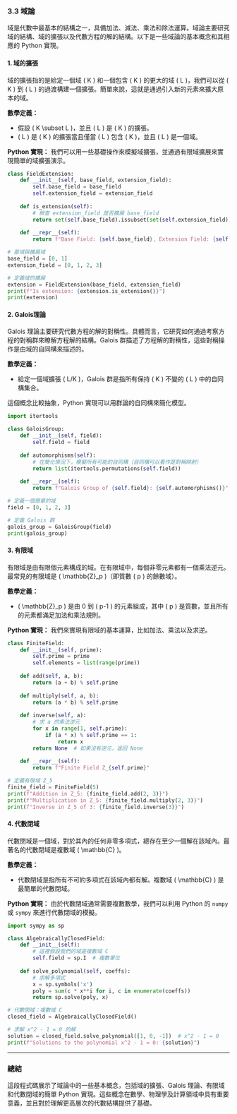 ### 3.3 域論

域是代數中最基本的結構之一，具備加法、減法、乘法和除法運算。域論主要研究域的結構、域的擴張以及代數方程的解的結構。以下是一些域論的基本概念和其相應的 Python 實現。

#### 1. 域的擴張

域的擴張指的是給定一個域 \( K \) 和一個包含 \( K \) 的更大的域 \( L \)，我們可以從 \( K \) 到 \( L \) 的過渡構建一個擴張。簡單來說，這就是通過引入新的元素來擴大原本的域。

**數學定義：**
- 假設 \( K \subset L \)，並且 \( L \) 是 \( K \) 的擴張。
- \( L \) 是 \( K \) 的擴張當且僅當 \( L \) 包含 \( K \)，並且 \( L \) 是一個域。

**Python 實現：**
我們可以用一些基礎操作來模擬域擴張，並通過有限域擴展來實現簡單的域擴張演示。

```python
class FieldExtension:
    def __init__(self, base_field, extension_field):
        self.base_field = base_field
        self.extension_field = extension_field
    
    def is_extension(self):
        # 檢查 extension_field 是否擴展 base_field
        return set(self.base_field).issubset(set(self.extension_field))
    
    def __repr__(self):
        return f"Base Field: {self.base_field}, Extension Field: {self.extension_field}"

# 基域與擴展域
base_field = [0, 1]
extension_field = [0, 1, 2, 3]

# 定義域的擴展
extension = FieldExtension(base_field, extension_field)
print(f"Is extension: {extension.is_extension()}")
print(extension)
```

#### 2. Galois理論

Galois 理論主要研究代數方程的解的對稱性。具體而言，它研究如何通過考察方程的對稱群來瞭解方程解的結構。Galois 群描述了方程解的對稱性，這些對稱操作是由域的自同構來描述的。

**數學定義：**
- 給定一個域擴張 \( L/K \)，Galois 群是指所有保持 \( K \) 不變的 \( L \) 中的自同構集合。
  
這個概念比較抽象，Python 實現可以用群論的自同構來簡化模型。

```python
import itertools

class GaloisGroup:
    def __init__(self, field):
        self.field = field
    
    def automorphisms(self):
        # 在簡化情況下，模擬所有可能的自同構（自同構可以看作是對稱映射）
        return list(itertools.permutations(self.field))
    
    def __repr__(self):
        return f"Galois Group of {self.field}: {self.automorphisms()}"

# 定義一個簡單的域
field = [0, 1, 2, 3]

# 定義 Galois 群
galois_group = GaloisGroup(field)
print(galois_group)
```

#### 3. 有限域

有限域是由有限個元素構成的域。在有限域中，每個非零元素都有一個乘法逆元。最常見的有限域是 \( \mathbb{Z}_p \)（即質數 \( p \) 的餘數域）。

**數學定義：**
- \( \mathbb{Z}_p \) 是由 0 到 \( p-1 \) 的元素組成，其中 \( p \) 是質數，並且所有的元素都滿足加法和乘法規則。

**Python 實現：**
我們來實現有限域的基本運算，比如加法、乘法以及求逆。

```python
class FiniteField:
    def __init__(self, prime):
        self.prime = prime
        self.elements = list(range(prime))
    
    def add(self, a, b):
        return (a + b) % self.prime
    
    def multiply(self, a, b):
        return (a * b) % self.prime
    
    def inverse(self, a):
        # 求 a 的乘法逆元
        for x in range(1, self.prime):
            if (a * x) % self.prime == 1:
                return x
        return None  # 如果沒有逆元，返回 None
    
    def __repr__(self):
        return f"Finite Field Z_{self.prime}"

# 定義有限域 Z_5
finite_field = FiniteField(5)
print(f"Addition in Z_5: {finite_field.add(2, 3)}")
print(f"Multiplication in Z_5: {finite_field.multiply(2, 3)}")
print(f"Inverse in Z_5 of 3: {finite_field.inverse(3)}")
```

#### 4. 代數閉域

代數閉域是一個域，對於其內的任何非零多項式，總存在至少一個解在該域內。最著名的代數閉域是複數域 \( \mathbb{C} \)。

**數學定義：**
- 代數閉域是指所有不可約多項式在該域內都有解。複數域 \( \mathbb{C} \) 是最簡單的代數閉域。

**Python 實現：**
由於代數閉域通常需要複數數學，我們可以利用 Python 的 `numpy` 或 `sympy` 來進行代數閉域的模擬。

```python
import sympy as sp

class AlgebraicallyClosedField:
    def __init__(self):
        # 這裡假設我們的域是複數域 C
        self.field = sp.I  # 複數單位
    
    def solve_polynomial(self, coeffs):
        # 求解多項式
        x = sp.symbols('x')
        poly = sum(c * x**i for i, c in enumerate(coeffs))
        return sp.solve(poly, x)

# 代數閉域：複數域 C
closed_field = AlgebraicallyClosedField()

# 求解 x^2 - 1 = 0 的解
solution = closed_field.solve_polynomial([1, 0, -1])  # x^2 - 1 = 0
print(f"Solutions to the polynomial x^2 - 1 = 0: {solution}")
```

---

### 總結

這段程式碼展示了域論中的一些基本概念，包括域的擴張、Galois 理論、有限域和代數閉域的簡單 Python 實現。這些概念在數學、物理學及計算領域中具有重要意義，並且對於理解更高層次的代數結構提供了基礎。